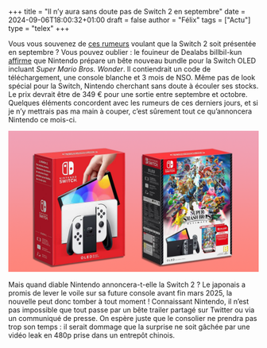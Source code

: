 +++
title = "Il n’y aura sans doute pas de Switch 2 en septembre"
date = 2024-09-06T18:00:32+01:00
draft = false
author = "Félix"
tags = ["Actu"]
type = "telex"
+++

Vous vous souvenez de [ces rumeurs](https://nostick.fr/articles/2024/septembre/0409-switch-2-nintendo-presentation/) voulant que la Switch 2 soit présentée en septembre ? Vous pouvez oublier : le fouineur de Dealabs billbil-kun [affirme](https://www.dealabs.com/magazine/on-vous-devoile-un-tout-nouveau-pack-nintendo-switch-oled-a-paraitre-bientot-en-europe-et-dans-dautres-regions-du-monde-59282) que Nintendo prépare un bête nouveau bundle pour la Switch OLED incluant *Super Mario Bros. Wonder*. Il contiendrait un code de téléchargement, une console blanche et 3 mois de NSO. Même pas de look spécial pour la Switch, Nintendo cherchant sans doute à écouler ses stocks. Le prix devrait être de 349 € pour une sortie entre septembre et octobre. Quelques éléments concordent avec les rumeurs de ces derniers jours, et si je n’y mettrais pas ma main à couper, c’est sûrement tout ce qu’annoncera Nintendo ce mois-ci.

![Deux bundles de Switch OLED](switch.png "Un bundle dans ce style là.") 

Mais quand diable Nintendo annoncera-t-elle la Switch 2 ? Le japonais a promis de lever le voile sur sa future console avant fin mars 2025, la nouvelle peut donc tomber à tout moment ! Connaissant Nintendo, il n’est pas impossible que tout passe par un bête trailer partagé sur Twitter ou via un communiqué de presse. On espère juste que le consolier ne prendra pas trop son temps : il serait dommage que la surprise ne soit gâchée par une vidéo leak en 480p prise dans un entrepôt chinois.